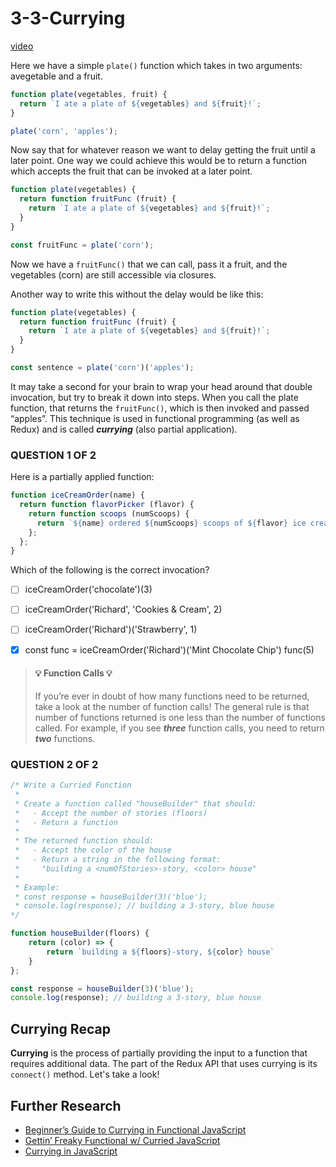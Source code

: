 # 3-3-Currying

[video](https://youtu.be/UKv9rnsiXeM)

Here we have a simple `plate()` function which takes in two arguments: avegetable and a fruit.

```JavaScript
function plate(vegetables, fruit) {
  return `I ate a plate of ${vegetables} and ${fruit}!`;
}

plate('corn', 'apples');
```
Now say that for whatever reason we want to delay getting the fruit until a later point. One way we could achieve this would be to return a function which accepts the fruit that can be invoked at a later point.

```JavaScript
function plate(vegetables) {
  return function fruitFunc (fruit) {
    return `I ate a plate of ${vegetables} and ${fruit}!`;
  }
}

const fruitFunc = plate('corn');
```
Now we have a `fruitFunc()` that we can call, pass it a fruit, and the vegetables (corn) are still accessible via closures.

Another way to write this without the delay would be like this:

```JavaScript
function plate(vegetables) {
  return function fruitFunc (fruit) {
    return `I ate a plate of ${vegetables} and ${fruit}!`;
  }
}

const sentence = plate('corn')('apples');
```
It may take a second for your brain to wrap your head around that double invocation, but try to break it down into steps. When you call the plate function, that returns the `fruitFunc()`, which is then invoked and passed “apples”. This technique is used in functional programming (as well as Redux) and is called ***currying*** (also partial application).

### QUESTION 1 OF 2

Here is a partially applied function:

```JavaScript
function iceCreamOrder(name) {
  return function flavorPicker (flavor) {
    return function scoops (numScoops) {
      return `${name} ordered ${numScoops} scoops of ${flavor} ice cream!`;
    };
  };
}
```
Which of the following is the correct invocation?

- [ ] iceCreamOrder('chocolate')(3)
- [ ] iceCreamOrder('Richard', 'Cookies & Cream', 2)
- [ ] iceCreamOrder('Richard')('Strawberry', 1)
- [x] const func = iceCreamOrder('Richard')('Mint Chocolate Chip') 
func(5)


>#### 💡 Function Calls 💡
>
>If you’re ever in doubt of how many functions need to be returned, take a look at the number of function calls! The general rule is that number of functions returned is one less than the number of functions called. For example, if you see ***three*** function calls, you need to return ***two*** functions.

### QUESTION 2 OF 2
```JavaScript
/* Write a Curried Function
 *
 * Create a function called "houseBuilder" that should:
 *   - Accept the number of stories (floors)
 *   - Return a function
 *
 * The returned function should:
 *   - Accept the color of the house
 *   - Return a string in the following format:
 *     "building a <numOfStories>-story, <color> house"
 *
 * Example:
 * const response = houseBuilder(3)('blue');
 * console.log(response); // building a 3-story, blue house
*/

function houseBuilder(floors) {
    return (color) => {
        return `building a ${floors}-story, ${color} house`
    }
};

const response = houseBuilder(3)('blue');
console.log(response); // building a 3-story, blue house
```

## Currying Recap
**Currying** is the process of partially providing the input to a function that requires additional data. The part of the Redux API that uses currying is its `connect()` method. Let's take a look!

## Further Research
- [Beginner’s Guide to Currying in Functional JavaScript](https://www.sitepoint.com/currying-in-functional-javascript/)
- [Gettin’ Freaky Functional w/ Curried JavaScript](http://blog.carbonfive.com/2015/01/14/gettin-freaky-functional-wcurried-javascript/)
- [Currying in JavaScript](http://kevvv.in/currying-in-javascript/)